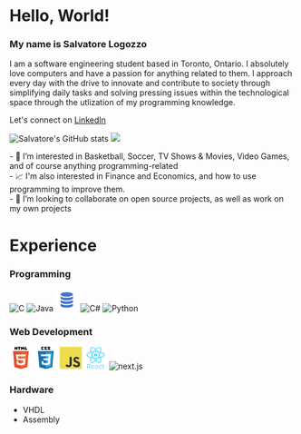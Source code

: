 <h1>Hello, World!</h1>

<h3>My name is Salvatore Logozzo</h3>
<p>I am a software engineering student based in Toronto, Ontario. I absolutely love computers and have a passion for anything related to them. I approach every day with the drive to innovate and contribute to society through simplifying daily tasks and solving pressing issues within the technological space through the utlization of my programming knowledge.</p>
<p>Let's connect on <a href='https://www.linkedin.com/in/salvatore-logozzo-b318a71b3/' target='_blank'>LinkedIn</a></p>

![Salvatore's GitHub stats](https://github-readme-stats.vercel.app/api?username=bigsaso&show_icons=true&theme=great-gatsby)
[![](https://github-readme-streak-stats.herokuapp.com/?user=bigsaso&theme=great-gatsby)](https://github.com/bigsaso)

<p>- 👀 I’m interested in Basketball, Soccer, TV Shows & Movies, Video Games, and of course anything programming-related <br/>
- 📈 I'm also interested in Finance and Economics, and how to use programming to improve them. <br/>
- 💾 I’m looking to collaborate on open source projects, as well as work on my own projects</p>

<h1>Experience</h1>

### Programming
<a><img src="https://upload.wikimedia.org/wikipedia/commons/thumb/1/18/C_Programming_Language.svg/1200px-C_Programming_Language.svg.png" alt="C" width="40" height="40"></a>
<a><img src="https://cdn.icon-icons.com/icons2/2415/PNG/512/java_original_wordmark_logo_icon_146459.png" alt="Java" width="40" height="40"></a>
<a><img src="https://raw.githubusercontent.com/github/explore/80688e429a7d4ef2fca1e82350fe8e3517d3494d/topics/sql/sql.png" alt="firebase" width="40" height="40"/></a>
<a><img src="https://assets-global.website-files.com/5aa7081220a301f2a3644f3b/5c363b1f43fb7bbc94f002c3_Website_Reporting%20Language%20Icons_Csharp.png" alt="C#" width="40" height="40"></a>
<a><img src="https://upload.wikimedia.org/wikipedia/commons/thumb/0/0a/Python.svg/768px-Python.svg.png" alt="Python" width="40" height="40"></a>

### Web Development
<a><img src="https://raw.githubusercontent.com/devicons/devicon/master/icons/html5/html5-original-wordmark.svg" alt="html5" width="40" height="40"/></a>
<a><img src="https://raw.githubusercontent.com/devicons/devicon/master/icons/css3/css3-original-wordmark.svg" alt="css3" width="40" height="40"/></a>
<a><img src="https://raw.githubusercontent.com/devicons/devicon/master/icons/javascript/javascript-original.svg" alt="javascript" width="40" height="40"/></a>
<a><img src="https://raw.githubusercontent.com/devicons/devicon/master/icons/react/react-original-wordmark.svg" alt="react" width="40" height="40"/></a>
<a><img src="https://camo.githubusercontent.com/92ec9eb7eeab7db4f5919e3205918918c42e6772562afb4112a2909c1aaaa875/68747470733a2f2f6173736574732e76657263656c2e636f6d2f696d6167652f75706c6f61642f76313630373535343338352f7265706f7369746f726965732f6e6578742d6a732f6e6578742d6c6f676f2e706e67" alt="next.js" width="40" height="40"/></a>

### Hardware
<ul>
  <li>VHDL</li>
  <li>Assembly</li>
</ul>
<!---
bigsaso/bigsaso is a ✨ special ✨ repository because its `README.md` (this file) appears on your GitHub profile.
You can click the Preview link to take a look at your changes.
--->
